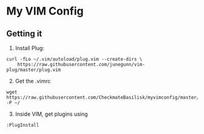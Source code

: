 # My VIM Config

## Getting it 


1. Install Plug:

```
curl -fLo ~/.vim/autoload/plug.vim --create-dirs \
    https://raw.githubusercontent.com/junegunn/vim-plug/master/plug.vim
```

2. Get the .vimrc

```
wget https://raw.githubusercontent.com/CheckmateBasilisk/myvimconfig/master/.vimrc -P ~/

```

3. Inside VIM, get plugins using

```
:PlugInstall
```


